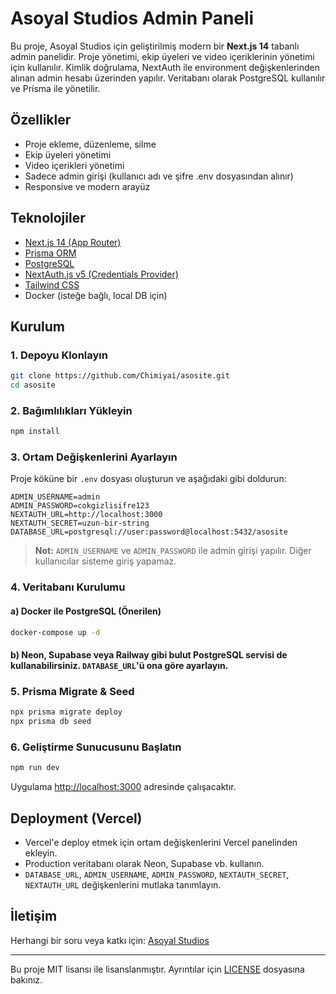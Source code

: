 # Asoyal Studios Admin Paneli

Bu proje, Asoyal Studios için geliştirilmiş modern bir **Next.js 14** tabanlı admin panelidir. Proje yönetimi, ekip üyeleri ve video içeriklerinin yönetimi için kullanılır. Kimlik doğrulama, NextAuth ile environment değişkenlerinden alınan admin hesabı üzerinden yapılır. Veritabanı olarak PostgreSQL kullanılır ve Prisma ile yönetilir.

## Özellikler
- Proje ekleme, düzenleme, silme
- Ekip üyeleri yönetimi
- Video içerikleri yönetimi
- Sadece admin girişi (kullanıcı adı ve şifre .env dosyasından alınır)
- Responsive ve modern arayüz

## Teknolojiler
- [Next.js 14 (App Router)](https://nextjs.org/)
- [Prisma ORM](https://www.prisma.io/)
- [PostgreSQL](https://www.postgresql.org/)
- [NextAuth.js v5 (Credentials Provider)](https://authjs.dev/)
- [Tailwind CSS](https://tailwindcss.com/)
- Docker (isteğe bağlı, local DB için)

## Kurulum

### 1. Depoyu Klonlayın
```bash
git clone https://github.com/Chimiyai/asosite.git
cd asosite
```

### 2. Bağımlılıkları Yükleyin
```bash
npm install
```

### 3. Ortam Değişkenlerini Ayarlayın
Proje köküne bir `.env` dosyası oluşturun ve aşağıdaki gibi doldurun:

```
ADMIN_USERNAME=admin
ADMIN_PASSWORD=cokgizlisifre123
NEXTAUTH_URL=http://localhost:3000
NEXTAUTH_SECRET=uzun-bir-string
DATABASE_URL=postgresql://user:password@localhost:5432/asosite
```

> **Not:** `ADMIN_USERNAME` ve `ADMIN_PASSWORD` ile admin girişi yapılır. Diğer kullanıcılar sisteme giriş yapamaz.

### 4. Veritabanı Kurulumu

#### a) Docker ile PostgreSQL (Önerilen)
```bash
docker-compose up -d
```

#### b) Neon, Supabase veya Railway gibi bulut PostgreSQL servisi de kullanabilirsiniz. `DATABASE_URL`'ü ona göre ayarlayın.

### 5. Prisma Migrate & Seed
```bash
npx prisma migrate deploy
npx prisma db seed
```

### 6. Geliştirme Sunucusunu Başlatın
```bash
npm run dev
```

Uygulama [http://localhost:3000](http://localhost:3000) adresinde çalışacaktır.

## Deployment (Vercel)
- Vercel'e deploy etmek için ortam değişkenlerini Vercel panelinden ekleyin.
- Production veritabanı olarak Neon, Supabase vb. kullanın.
- `DATABASE_URL`, `ADMIN_USERNAME`, `ADMIN_PASSWORD`, `NEXTAUTH_SECRET`, `NEXTAUTH_URL` değişkenlerini mutlaka tanımlayın.

## İletişim
Herhangi bir soru veya katkı için: [Asoyal Studios](mailto:asoyalstudios@gmail.com)

---

Bu proje MIT lisansı ile lisanslanmıştır. Ayrıntılar için [LICENSE](./LICENSE) dosyasına bakınız.
